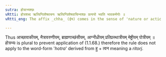 ```yaml
---
sutra: होत्राभ्यश्छः
vRtti: होत्रशब्द ऋत्विग्विशेषवचनः ऋत्विग्विशेषवाचिभ्यश्छः प्रत्ययो भवति भावकर्मणोः ॥
vRtti_eng: The affix _chha_ (ईय) comes in the sense of 'nature or action thereof', after words expressing _Hotra_ priests.

---
```

Thus आच्छावाकीयम्, मैत्रावरुणीयम्, ब्राह्मणाच्छंसीयम्, आग्नीध्रीयम् प्रतिप्रस्थात्रीयम् मेष्ट्रीयम् पोत्रीयम् ॥ होत्रभ्यः is plural to prevent application of (1.1.68.) therefore the rule does not apply to the word-form '_hotra_' derived from हु + त्वन meaning a _ritorj_.